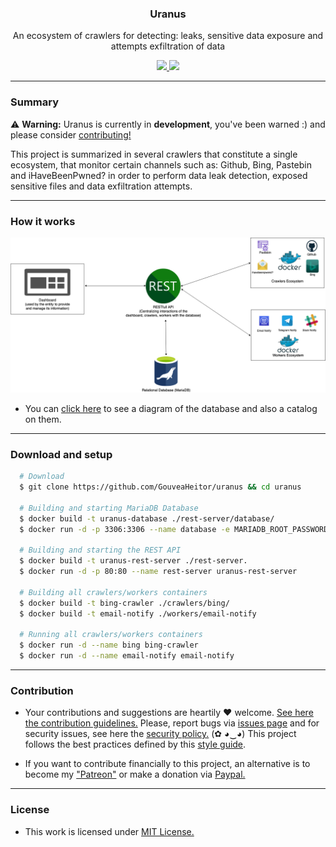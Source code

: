 <p align="center">
  <h3 align="center">Uranus</h3>
  <p align="center">An ecosystem of crawlers for detecting: leaks, sensitive data exposure and attempts exfiltration of data</p>
  <p align="center">
    <a href="/LICENSE.md">
      <img src="https://img.shields.io/badge/license-MIT-blue.svg">
    </a>
    <a href="https://github.com/GouveaHeitor/uranus/releases">
      <img src="https://img.shields.io/badge/version-0.1.5-blue.svg">
    </a>
  </p>
</p>

---

### Summary

⚠️ __Warning:__ Uranus is currently in __development__, you've been warned :) and please consider [contributing!](/.github/CONTRIBUTING.md)

This project is summarized in several crawlers that constitute a single ecosystem, that monitor certain channels such as: Github, Bing, Pastebin and iHaveBeenPwned? in order to perform data leak detection, exposed sensitive files and data exfiltration attempts.

---

### How it works

![Image](/files/Diagram.png)


- You can [click here](/rest-server/database/README.md) to see a diagram of the database and also a catalog on them.

---

### Download and setup

```bash
  # Download
  $ git clone https://github.com/GouveaHeitor/uranus && cd uranus

  # Building and starting MariaDB Database
  $ docker build -t uranus-database ./rest-server/database/
  $ docker run -d -p 3306:3306 --name database -e MARIADB_ROOT_PASSWORD=mypassword uranus-database

  # Building and starting the REST API
  $ docker build -t uranus-rest-server ./rest-server.
  $ docker run -d -p 80:80 --name rest-server uranus-rest-server

  # Building all crawlers/workers containers
  $ docker build -t bing-crawler ./crawlers/bing/
  $ docker build -t email-notify ./workers/email-notify

  # Running all crawlers/workers containers
  $ docker run -d --name bing bing-crawler
  $ docker run -d --name email-notify email-notify
```

---

### Contribution

- Your contributions and suggestions are heartily ♥ welcome. [See here the contribution guidelines.](/.github/CONTRIBUTING.md) Please, report bugs via [issues page](https://github.com/GouveaHeitor/uranus/issues) and for security issues, see here the [security policy.](/SECURITY.md) (✿ ◕‿◕) This project follows the best practices defined by this [style guide](https://heitorgouvea.me/projects/perl-style-guide).

- If you want to contribute financially to this project, an alternative is to become my ["Patreon"](https://patreon.com/offgouvea) or make a donation via [Paypal.](https://www.paypal.com/donate?hosted_button_id=4283L7ZNWN3M6)

---

### License

- This work is licensed under [MIT License.](/LICENSE.md)
